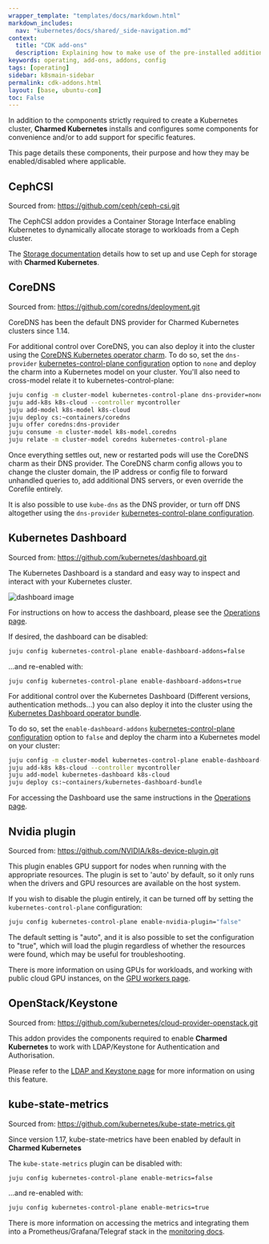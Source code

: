```yaml
---
wrapper_template: "templates/docs/markdown.html"
markdown_includes:
  nav: "kubernetes/docs/shared/_side-navigation.md"
context:
  title: "CDK add-ons"
  description: Explaining how to make use of the pre-installed additions to Kubernetes provided by Charmed Kubernetes.
keywords: operating, add-ons, addons, config
tags: [operating]
sidebar: k8smain-sidebar
permalink: cdk-addons.html
layout: [base, ubuntu-com]
toc: False
---
```


In addition to the components strictly required to create a Kubernetes cluster,
**Charmed Kubernetes** installs and configures some components for convenience
and/or to add support for specific features.

This page details these components, their purpose and how they may be
enabled/disabled where applicable.


## CephCSI
Sourced from: <https://github.com/ceph/ceph-csi.git>

The CephCSI addon provides a Container Storage Interface enabling Kubernetes to
dynamically allocate storage to workloads from a Ceph cluster.

The [Storage documentation][] details how to set up and use Ceph for storage
with **Charmed Kubernetes**.

## CoreDNS
Sourced from: <https://github.com/coredns/deployment.git>

CoreDNS has been the default DNS provider for Charmed Kubernetes clusters
since 1.14.

For additional control over CoreDNS, you can also deploy it into the cluster
using the [CoreDNS Kubernetes operator charm][coredns-charm]. To do so, set
the `dns-provider` [kubernetes-control-plane configuration][] option to `none` and
deploy the charm into a Kubernetes model on your cluster. You'll also need
to cross-model relate it to kubernetes-control-plane:

```bash
juju config -m cluster-model kubernetes-control-plane dns-provider=none
juju add-k8s k8s-cloud --controller mycontroller
juju add-model k8s-model k8s-cloud
juju deploy cs:~containers/coredns
juju offer coredns:dns-provider
juju consume -m cluster-model k8s-model.coredns
juju relate -m cluster-model coredns kubernetes-control-plane
```

Once everything settles out, new or restarted pods will use the CoreDNS
charm as their DNS provider. The CoreDNS charm config allows you to change
the cluster domain, the IP address or config file to forward unhandled
queries to, add additional DNS servers, or even override the Corefile entirely.

It is also possible to use `kube-dns` as the DNS provider, or turn off DNS
altogether using the `dns-provider` [kubernetes-control-plane configuration][].

## Kubernetes Dashboard

Sourced from: <https://github.com/kubernetes/dashboard.git>

The Kubernetes Dashboard is a standard and easy way to inspect and
interact with your Kubernetes cluster.

![dashboard image](https://assets.ubuntu.com/v1/4ec7e026-ck8s-dashboard.png)

For instructions on how to access the dashboard, please see the
[Operations page][].

If desired, the dashboard can be disabled:

```bash
juju config kubernetes-control-plane enable-dashboard-addons=false
```

...and re-enabled with:

```
juju config kubernetes-control-plane enable-dashboard-addons=true
```

For additional control over the Kubernetes Dashboard (Different versions,
authentication methods...) you can also deploy it into the cluster using the
[Kubernetes Dashboard operator bundle][kubernetes-dashboard-bundle].

To do so, set the `enable-dashboard-addons` [kubernetes-control-plane configuration][]
option to `false` and deploy the charm into a Kubernetes model on your cluster:

```bash
juju config -m cluster-model kubernetes-control-plane enable-dashboard-addons=false
juju add-k8s k8s-cloud --controller mycontroller
juju add-model kubernetes-dashboard k8s-cloud
juju deploy cs:~containers/kubernetes-dashboard-bundle
```

For accessing the Dashboard use the same instructions in the [Operations page][].

## Nvidia plugin
Sourced from: <https://github.com/NVIDIA/k8s-device-plugin.git>

This plugin enables GPU support for nodes when running with the appropriate
resources. The plugin is set to 'auto' by default, so it only runs when
the drivers and GPU resources are available on the host system.

If you wish to disable the plugin entirely, it can be turned off by setting the
`kubernetes-control-plane` configuration:

```bash
juju config kubernetes-control-plane enable-nvidia-plugin="false"
```

The default setting is "auto", and it is also possible to set the configuration
to "true", which will load the plugin regardless of whether the resources were
found, which may be useful for troubleshooting.

There is more information on using GPUs for workloads, and working with
public cloud GPU instances, on the [GPU workers page][].

## OpenStack/Keystone
Sourced from: <https://github.com/kubernetes/cloud-provider-openstack.git>

This addon provides the components required to enable **Charmed Kubernetes**
to work with LDAP/Keystone for Authentication and Authorisation.

Please refer to the [LDAP and Keystone page][] for more information on using
this feature.

## kube-state-metrics
Sourced from: <https://github.com/kubernetes/kube-state-metrics.git>

Since version 1.17, kube-state-metrics have been enabled by default in
**Charmed Kubernetes**

The `kube-state-metrics` plugin can be disabled with:

```bash
juju config kubernetes-control-plane enable-metrics=false
```

...and re-enabled with:
```bash
juju config kubernetes-control-plane enable-metrics=true
```

There is more information on accessing the metrics and integrating them into
a Prometheus/Grafana/Telegraf stack in the [monitoring docs][].

<!-- LINKS -->
[Operations page]: /kubernetes/docs/operations
[kubernetes-control-plane configuration]: /kubernetes/docs/charm-kubernetes-control-plane#dns-provider-description
[Storage documentation]: /kubernetes/docs/storage
[GPU workers page]: /kubernetes/docs/gpu-workers
[LDAP and Keystone page]: /kubernetes/docs/ldap
[monitoring docs]: /kubernetes/docs/monitoring
[coredns-charm]: https://jaas.ai/u/containers/coredns
[kubernetes-dashboard-bundle]: https://jaas.ai/u/containers/kubernetes-dashboard-bundle
